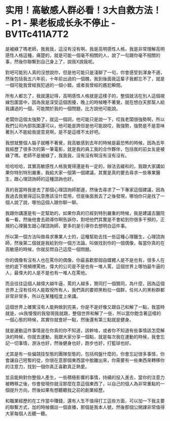 # 实用！高敏感人群必看！3大自救方法！ - P1 - 果老板成长永不停止 - BV1Tc411A7T2

是被綠了嗎老師，我我我，這沒有沒有啊，我是高明感性人格，我是非常理解高明感性人格這種，痛楚的，就是可能一個毫不相關的人，說了一句跟你毫不相關的事，然後你聯繫到自己身上了，說我X說我呢。

對吧可能別人真的沒想說你，但是他可能只是淺聊了一句，你會感受到渾身不適，然後包括我五六年前，十年前出過的一個醜，我到後面我這輩子我都忘不了，就是一個可能我曾經我犯過的一個小錯，或者我曾經的尷尬瞬間。

所有人都忘了，我就還記得，高明感性人格就是這樣子的，整個就活在別人這個視線包圍當中，因為我是深受這個困擾，晚上的時候睡不著覺，就在想白天那幫人給我講過的一個，可能關於我的一個問題，比方說他可能說。

老闆你這個太強勢了，就這一個詞，他可能只是說一下，哎我老闆很強勢啊，所以我們公司內部氛圍還可以，他可能是誇但是他可能說哎，我強勢，強勢是不是意味著別人不能給我提意見啊，是不是這樣不太好吧。

我想就整個人腦子就睡不著覺，我高敏感到去年的時候是最恐怖的時候，因為去年我經歷了很多次的第一筆電影，就是我的員工我的合作夥伴，包括我的前女友是被綠了嗎，老師不是被綠了，我我我，沒有沒有啊沒有沒有沒有。

哈哈哈哈，其實高敏感性人格我覺得還是有一定的，辦法去緩和的，我跟大家講如果你特別特別嚴重，我給大家一個第一個建議，其實是真的要去尋求一些專業醫生，跟心理諮詢師的這種諮詢也好。

真的我當時我是去了那個心理諮詢師那邊，然後去尋求了一下專家這個建議，因為我過去我覺得這玩意應該沒什麼用，但是後面我去了之後發現，哪怕你只是找了一個人說了說，哪怕這個人跟你聊一聊。

我跟你講還是有一定幫助的，如果你真的已經到特別嚴重的時候，我是建議去醫院看一看，然後他會去疏導你啊告訴你，對吧他們其實是不會給到你很多干預的，正規的心理醫生跟心理諮詢師，更多的是引導你去想明白這件事。

所以第一個方法叫做尋求專業人士的，這種幫助去找一些這種心理醫生，心理諮詢師，然後第二個就是我給到你一個方法論，叫做找到你的一個偶像，每當你真的在高敏感的時候，你就反問自己這麼一個問題。

你的偶像有沒有人也在罵你的偶像，你最喜歡那個自媒體人是不是也有，很多人在他的底下視頻裡罵他，偉大的公司是不是也有一堆人罵，這個世界上哪怕最牛逼的人，最偉大的人是不是也有一堆人在罵他。

而且往往這個人越偉大越牛逼，罵的人越多，贊同打一個贊同，為什麼，因為這個世界上沒有任何人能取悅所有人，我們真的要把黑粉拉一個群，任何人的黑粉群都非常非常多，所以在某種程度上來講。

這個世界上確實沒有人能夠做到完美，你是不是好像又跟自己和解了一點，我當時就是，ok我慢慢的我發現我就跟，整個世界和解了一些，所以當你飽含著這樣的一個心態的時候，其實你就會好一點，然後還有第三點就是健身。

就是運動這件事情是在你真的你不知道，該幹啥，或者你不知道有些事情該怎麼解決的時候，你就去運動，我跟大家分享一個點，就是每次我在運動的時候，我會忘記一切事情，游泳也好，然後健身也好，跑步也好，打籃球也好。

尤其是有一些偏競技型態的團隊型態的，包括飛盤什麼的，你會忘記很多事情，你會讓自己短暫的從，你很在意那個東西當中脫離出來，你需要有一些東西來轉移你的注意力，找到一個你真正喜歡真正熱愛。

並且能夠對你整個人產生，一些積極影響的事情，持續的投入進去，當你的注意力被轉移之後，你會發現你就沒那麼在意這個東西了，以自己的個人為非常重點的一個提升方向，然後如果有想聽聽我之前的創業經歷。

和職業經歷的在工作當中賺錢，還有人生不值得打工這些方面，可以加一下我主要的聯繫方式，加的時候備註一個直播，那個是我本人號，然後那個公開課非常值得大家每個人去聽一聽。

